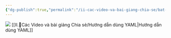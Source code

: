 ```yaml
---
{"dg-publish":true,"permalink":"/ii-cac-video-va-bai-giang-chia-se/bat-che-do-hien-thi-ya-ml-tren-file/","dgPassFrontmatter":true,"noteIcon":"1","created":"","updated":""}
---
```


![](https://i.imgur.com/iwmcWwT.png)
[[II.🌱Các Video và bài giảng Chia sẻ/Hướng dẫn dùng YAML\|Hướng dẫn dùng YAML]]